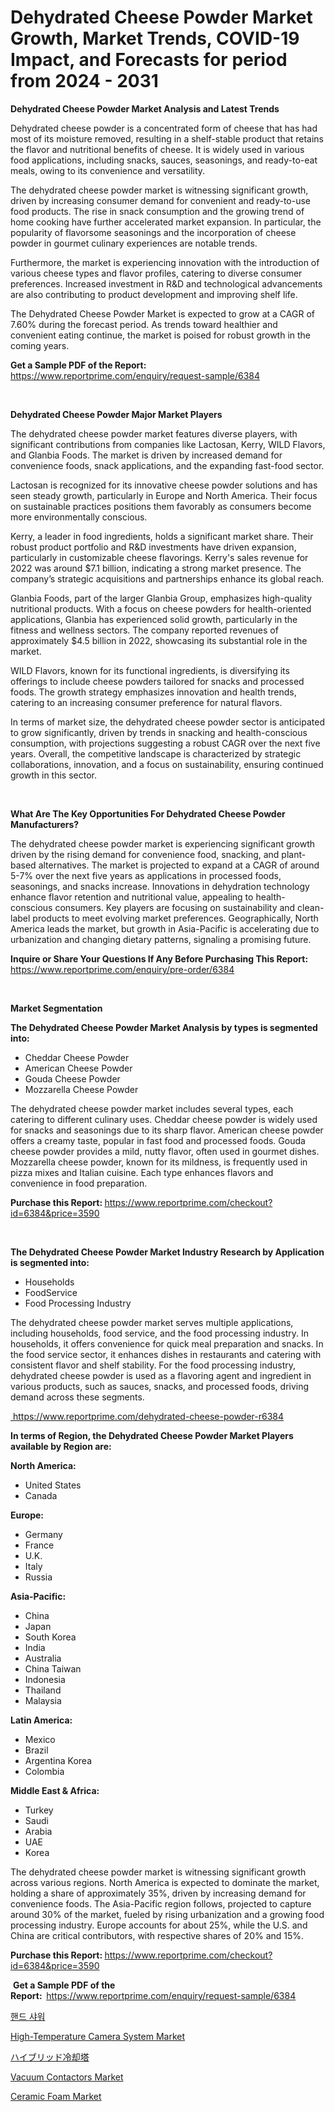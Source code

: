 <p><h1>Dehydrated Cheese Powder Market Growth, Market Trends, COVID-19 Impact, and Forecasts for period from 2024 - 2031</h1></p><p><strong>Dehydrated Cheese Powder Market Analysis and Latest Trends</strong></p>
<p><p>Dehydrated cheese powder is a concentrated form of cheese that has had most of its moisture removed, resulting in a shelf-stable product that retains the flavor and nutritional benefits of cheese. It is widely used in various food applications, including snacks, sauces, seasonings, and ready-to-eat meals, owing to its convenience and versatility.</p><p>The dehydrated cheese powder market is witnessing significant growth, driven by increasing consumer demand for convenient and ready-to-use food products. The rise in snack consumption and the growing trend of home cooking have further accelerated market expansion. In particular, the popularity of flavorsome seasonings and the incorporation of cheese powder in gourmet culinary experiences are notable trends.</p><p>Furthermore, the market is experiencing innovation with the introduction of various cheese types and flavor profiles, catering to diverse consumer preferences. Increased investment in R&D and technological advancements are also contributing to product development and improving shelf life.</p><p>The Dehydrated Cheese Powder Market is expected to grow at a CAGR of 7.60% during the forecast period. As trends toward healthier and convenient eating continue, the market is poised for robust growth in the coming years.</p></p>
<p><strong>Get a Sample PDF of the Report:&nbsp;</strong> <a href="https://www.reportprime.com/enquiry/request-sample/6384">https://www.reportprime.com/enquiry/request-sample/6384</a></p>
<p>&nbsp;</p>
<p><strong>Dehydrated Cheese Powder Major Market Players</strong></p>
<p><p>The dehydrated cheese powder market features diverse players, with significant contributions from companies like Lactosan, Kerry, WILD Flavors, and Glanbia Foods. The market is driven by increased demand for convenience foods, snack applications, and the expanding fast-food sector.</p><p>Lactosan is recognized for its innovative cheese powder solutions and has seen steady growth, particularly in Europe and North America. Their focus on sustainable practices positions them favorably as consumers become more environmentally conscious.</p><p>Kerry, a leader in food ingredients, holds a significant market share. Their robust product portfolio and R&D investments have driven expansion, particularly in customizable cheese flavorings. Kerry's sales revenue for 2022 was around $7.1 billion, indicating a strong market presence. The company’s strategic acquisitions and partnerships enhance its global reach.</p><p>Glanbia Foods, part of the larger Glanbia Group, emphasizes high-quality nutritional products. With a focus on cheese powders for health-oriented applications, Glanbia has experienced solid growth, particularly in the fitness and wellness sectors. The company reported revenues of approximately $4.5 billion in 2022, showcasing its substantial role in the market.</p><p>WILD Flavors, known for its functional ingredients, is diversifying its offerings to include cheese powders tailored for snacks and processed foods. The growth strategy emphasizes innovation and health trends, catering to an increasing consumer preference for natural flavors.</p><p>In terms of market size, the dehydrated cheese powder sector is anticipated to grow significantly, driven by trends in snacking and health-conscious consumption, with projections suggesting a robust CAGR over the next five years. Overall, the competitive landscape is characterized by strategic collaborations, innovation, and a focus on sustainability, ensuring continued growth in this sector.</p></p>
<p>&nbsp;</p>
<p><strong>What Are The Key Opportunities For Dehydrated Cheese Powder Manufacturers?</strong></p>
<p><p>The dehydrated cheese powder market is experiencing significant growth driven by the rising demand for convenience food, snacking, and plant-based alternatives. The market is projected to expand at a CAGR of around 5-7% over the next five years as applications in processed foods, seasonings, and snacks increase. Innovations in dehydration technology enhance flavor retention and nutritional value, appealing to health-conscious consumers. Key players are focusing on sustainability and clean-label products to meet evolving market preferences. Geographically, North America leads the market, but growth in Asia-Pacific is accelerating due to urbanization and changing dietary patterns, signaling a promising future.</p></p>
<p><strong>Inquire or Share Your Questions If Any Before Purchasing This Report:</strong> <a href="https://www.reportprime.com/enquiry/pre-order/6384">https://www.reportprime.com/enquiry/pre-order/6384</a></p>
<p>&nbsp;</p>
<p><strong>Market Segmentation</strong></p>
<p><strong>The Dehydrated Cheese Powder Market Analysis by types is segmented into:</strong></p>
<p><ul><li>Cheddar Cheese Powder</li><li>American Cheese Powder</li><li>Gouda Cheese Powder</li><li>Mozzarella Cheese Powder</li></ul></p>
<p><p>The dehydrated cheese powder market includes several types, each catering to different culinary uses. Cheddar cheese powder is widely used for snacks and seasonings due to its sharp flavor. American cheese powder offers a creamy taste, popular in fast food and processed foods. Gouda cheese powder provides a mild, nutty flavor, often used in gourmet dishes. Mozzarella cheese powder, known for its mildness, is frequently used in pizza mixes and Italian cuisine. Each type enhances flavors and convenience in food preparation.</p></p>
<p><strong>Purchase this Report:&nbsp;</strong><a href="https://www.reportprime.com/checkout?id=6384&price=3590">https://www.reportprime.com/checkout?id=6384&price=3590</a></p>
<p>&nbsp;</p>
<p><strong>The Dehydrated Cheese Powder Market Industry Research by Application is segmented into:</strong></p>
<p><ul><li>Households</li><li>FoodService</li><li>Food Processing Industry</li></ul></p>
<p><p>The dehydrated cheese powder market serves multiple applications, including households, food service, and the food processing industry. In households, it offers convenience for quick meal preparation and snacks. In the food service sector, it enhances dishes in restaurants and catering with consistent flavor and shelf stability. For the food processing industry, dehydrated cheese powder is used as a flavoring agent and ingredient in various products, such as sauces, snacks, and processed foods, driving demand across these segments.</p></p>
<p><a href="https://www.reportprime.com/dehydrated-cheese-powder-r6384">&nbsp;https://www.reportprime.com/dehydrated-cheese-powder-r6384</a></p>
<p><strong>In terms of Region, the Dehydrated Cheese Powder Market Players available by Region are:</strong></p>
<p>
    <p> <strong> North America: </strong>
        <ul>
            <li>United States</li>
            <li>Canada</li>
        </ul>
        </p> 
    <p> <strong> Europe: </strong>
        <ul>
            <li>Germany</li>
            <li>France</li>
            <li>U.K.</li>
            <li>Italy</li>
            <li>Russia</li>
        </ul>
        </p> 
    <p> <strong> Asia-Pacific: </strong>
        <ul>
            <li>China</li>
            <li>Japan</li>
            <li>South Korea</li>
            <li>India</li>
            <li>Australia</li>
            <li>China Taiwan</li>
            <li>Indonesia</li>
            <li>Thailand</li>
            <li>Malaysia</li>
        </ul>
        </p> 
    <p> <strong> Latin America: </strong>
        <ul>
            <li>Mexico</li>
            <li>Brazil</li>
            <li>Argentina Korea</li>
            <li>Colombia</li>
        </ul>
        </p> 
    <p> <strong> Middle East & Africa: </strong>
        <ul>
            <li>Turkey</li>
            <li>Saudi</li>
            <li>Arabia</li>
            <li>UAE</li>
            <li>Korea</li>
        </ul>
    </p>
    </p>
<p><p>The dehydrated cheese powder market is witnessing significant growth across various regions. North America is expected to dominate the market, holding a share of approximately 35%, driven by increasing demand for convenience foods. The Asia-Pacific region follows, projected to capture around 30% of the market, fueled by rising urbanization and a growing food processing industry. Europe accounts for about 25%, while the U.S. and China are critical contributors, with respective shares of 20% and 15%.</p></p>
<p><strong>Purchase this Report: </strong><a href="https://www.reportprime.com/checkout?id=6384&price=3590">https://www.reportprime.com/checkout?id=6384&price=3590</a></p>
<p>&nbsp;<strong>Get a Sample PDF of the Report:&nbsp;&nbsp;</strong><a href="https://www.reportprime.com/enquiry/request-sample/6384">https://www.reportprime.com/enquiry/request-sample/6384</a></p>
<p><strong></strong></p>
<p><p><a href="https://medium.com/@macking460/%EC%86%90-%EC%94%BB%EA%B8%B0-%EC%83%A4%EC%9B%8C%EA%B8%B0-%EC%8B%9C%EC%9E%A5%EC%97%90-%EC%98%81%ED%96%A5%EC%9D%84-%EB%AF%B8%EC%B9%98%EB%8A%94-%ED%98%81%EC%8B%A0%EA%B3%BC-%EC%8B%9C%EC%9E%A5-%ED%8A%B8%EB%A0%8C%EB%93%9C%EB%8A%94-%EB%AC%B4%EC%97%87%EC%9D%B8%EA%B0%80%EC%9A%94-787f27d746e2">핸드 샤워</a></p><p><a href="https://issuu.com/reportprime-2/docs/high-temperature-camera-system-mark_551b6ba965ccde">High-Temperature Camera System Market</a></p><p><a href="https://medium.com/@tubbs463/%E3%83%8F%E3%82%A4%E3%83%96%E3%83%AA%E3%83%83%E3%83%89%E5%86%B7%E5%8D%B4%E5%A1%94%E3%81%AE%E6%9C%AA%E6%9D%A5%E3%81%AB%E5%BD%B1%E9%9F%BF%E3%82%92%E4%B8%8E%E3%81%88%E3%82%8B%E8%A6%81%E5%9B%A0%E3%81%A8%E3%81%AF%E4%BD%95%E3%81%8B-2024%E5%B9%B4%E3%81%8B%E3%82%892031%E5%B9%B4%E3%81%AE%E5%B8%82%E5%A0%B4%E3%82%A4%E3%83%B3%E3%82%B5%E3%82%A4%E3%83%88%E3%81%A8%E6%88%90%E9%95%B7%E4%BA%88%E6%B8%AC-b46b99c0ac20">ハイブリッド冷却塔</a></p><p><a href="https://medium.com/@stevenlane654/emerging-vacuum-contactors-market-opportunities-market-analysis-for-investors-and-stakeholders-d976d1ce5ccb">Vacuum Contactors Market</a></p><p><a href="https://www.linkedin.com/pulse/ceramic-foam-market-insights-products-regional-analysis-forecasted-ava8c?trackingId=QxLpcpWjRaqhziodhnjuCg%3D%3D">Ceramic Foam Market</a></p></p>